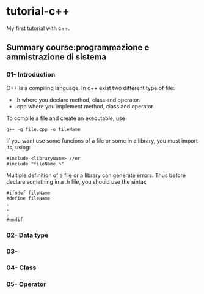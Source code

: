 # tutorial-c++

My first tutorial with c++.
## Summary course:programmazione e ammistrazione di sistema
### 01- Introduction
C++ is a compiling language. In c++ exist two different type of file: 
- .h where you declare method, class and operator.
- .cpp  where you implement method, class and operator

To compile a file and create an executable, use  
```
g++ -g file.cpp -o fileName
```
If you want use some funcions of a file or some in a library, you must import its, using:
```
#include <libraryName> //or
#include "fileName.h"
```  

Multiple definition of a file or a library can generate errors. Thus before declare something in a .h file, you should use the sintax
```
#ifndef fileName
#define fileName
.
. 
.
#endif
```



### 02- Data type
### 03-
### 04- Class
### 05- Operator

